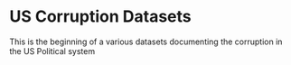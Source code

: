 # US Corruption Datasets

This is the beginning of a various datasets documenting the corruption in the US Political system
